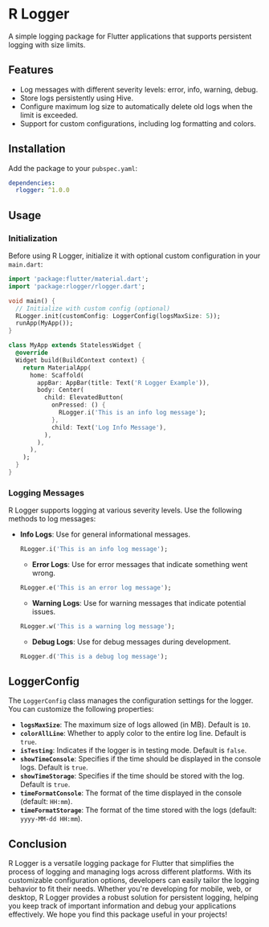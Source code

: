 # R Logger

A simple logging package for Flutter applications that supports persistent logging with size limits.

## Features

- Log messages with different severity levels: error, info, warning, debug.
- Store logs persistently using Hive.
- Configure maximum log size to automatically delete old logs when the limit is exceeded.
- Support for custom configurations, including log formatting and colors.

## Installation

Add the package to your `pubspec.yaml`:

```yaml
dependencies:
  rlogger: ^1.0.0
```
## Usage

### Initialization

Before using R Logger, initialize it with optional custom configuration in your `main.dart`:

```dart
import 'package:flutter/material.dart';
import 'package:rlogger/rlogger.dart';

void main() {
  // Initialize with custom config (optional)
  RLogger.init(customConfig: LoggerConfig(logsMaxSize: 5)); 
  runApp(MyApp());
}

class MyApp extends StatelessWidget {
  @override
  Widget build(BuildContext context) {
    return MaterialApp(
      home: Scaffold(
        appBar: AppBar(title: Text('R Logger Example')),
        body: Center(
          child: ElevatedButton(
            onPressed: () {
              RLogger.i('This is an info log message');
            },
            child: Text('Log Info Message'),
          ),
        ),
      ),
    );
  }
}
```
### Logging Messages

R Logger supports logging at various severity levels. Use the following methods to log messages:

- **Info Logs**: Use for general informational messages.
  ```dart
  RLogger.i('This is an info log message');
  ```
  - **Error Logs**: Use for error messages that indicate something went wrong.
  ```dart
  RLogger.e('This is an error log message');
  ```
  - **Warning Logs**: Use for warning messages that indicate potential issues.
  ```dart
  RLogger.w('This is a warning log message');
  ```
  - **Debug Logs**: Use for debug messages during development.
  ```dart
  RLogger.d('This is a debug log message');
  ```

## LoggerConfig

The `LoggerConfig` class manages the configuration settings for the logger. You can customize the following properties:

- **`logsMaxSize`**: The maximum size of logs allowed (in MB). Default is `10`.
- **`colorAllLine`**: Whether to apply color to the entire log line. Default is `true`.
- **`isTesting`**: Indicates if the logger is in testing mode. Default is `false`.
- **`showTimeConsole`**: Specifies if the time should be displayed in the console logs. Default is `true`.
- **`showTimeStorage`**: Specifies if the time should be stored with the log. Default is `true`.
- **`timeFormatConsole`**: The format of the time displayed in the console (default: `HH:mm`).
- **`timeFormatStorage`**: The format of the time stored with the logs (default: `yyyy-MM-dd HH:mm`).


## Conclusion

R Logger is a versatile logging package for Flutter that simplifies the process of logging and managing logs across different platforms. With its customizable configuration options, developers can easily tailor the logging behavior to fit their needs. Whether you're developing for mobile, web, or desktop, R Logger provides a robust solution for persistent logging, helping you keep track of important information and debug your applications effectively. We hope you find this package useful in your projects!
